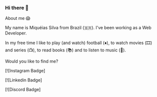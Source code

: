 ### Hi there 👋

About me :scream:

My name is Miquéias Silva from Brazil (🇧🇷). I've been working as a Web Developer.

In my free time I like to play (and watch) football (♦), to watch movies (🎞️) and series (📺), to read books (📚) and to listen to music (🎵).


Would you like to find me?


[![Instagram Badge]

[![Linkedin Badge]

[![Discord Badge]


<!--
**arielfelippi/arielfelippi** is a ✨ _special_ ✨ repository because its `README.md` (this file) appears on your GitHub profile.

Here are some ideas to get you started:
